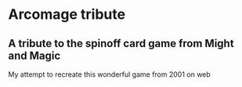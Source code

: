# Arcomage tribute

## A tribute to the spinoff card game from Might and Magic

My attempt to recreate this wonderful game from 2001 on web 
